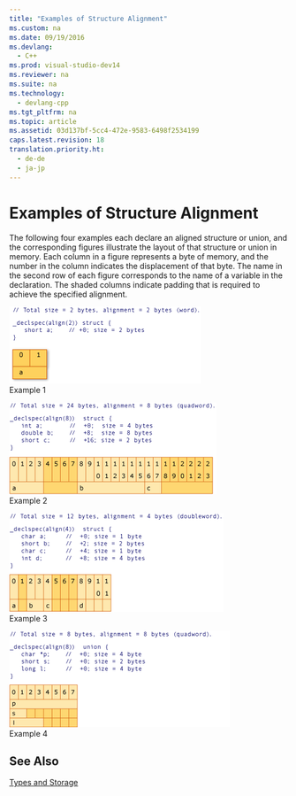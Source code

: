 ```yaml
---
title: "Examples of Structure Alignment"
ms.custom: na
ms.date: 09/19/2016
ms.devlang: 
  - C++
ms.prod: visual-studio-dev14
ms.reviewer: na
ms.suite: na
ms.technology: 
  - devlang-cpp
ms.tgt_pltfrm: na
ms.topic: article
ms.assetid: 03d137bf-5cc4-472e-9583-6498f2534199
caps.latest.revision: 18
translation.priority.ht: 
  - de-de
  - ja-jp
---
```

# Examples of Structure Alignment
The following four examples each declare an aligned structure or union, and the corresponding figures illustrate the layout of that structure or union in memory. Each column in a figure represents a byte of memory, and the number in the column indicates the displacement of that byte. The name in the second row of each figure corresponds to the name of a variable in the declaration. The shaded columns indicate padding that is required to achieve the specified alignment.  
  
 ![AMD conversion example](../vs140/media/vcAmd_conv_ex_1.png "vcAmd_conv_ex_1")  
Example 1  
  
 ![AMD conversion example](../vs140/media/vcAmd_conv_ex_2.png "vcAmd_conv_ex_2")  
Example 2  
  
 ![AMD conversion example](../vs140/media/vcAmd_conv_ex_3.png "vcAmd_conv_ex_3")  
Example 3  
  
 ![AMD conversion example](../vs140/media/vcAmd_conv_ex_4.png "vcAmd_conv_ex_4")  
Example 4  
  
## See Also  
 [Types and Storage](../vs140/Types-and-Storage.md)